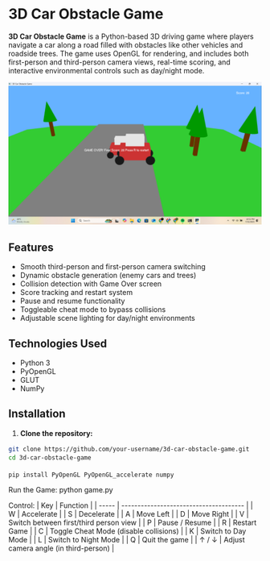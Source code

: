# 3D Car Obstacle Game

**3D Car Obstacle Game** is a Python-based 3D driving game where players navigate a car along a road filled with obstacles like other vehicles and roadside trees. The game uses OpenGL for rendering, and includes both first-person and third-person camera views, real-time scoring, and interactive environmental controls such as day/night mode.

![Game Screenshot](screenshot.png)

## Features

- Smooth third-person and first-person camera switching
- Dynamic obstacle generation (enemy cars and trees)
- Collision detection with Game Over screen
- Score tracking and restart system
- Pause and resume functionality
- Toggleable cheat mode to bypass collisions
- Adjustable scene lighting for day/night environments

## Technologies Used

- Python 3
- PyOpenGL
- GLUT
- NumPy

## Installation

1. **Clone the repository:**

```bash
git clone https://github.com/your-username/3d-car-obstacle-game.git
cd 3d-car-obstacle-game

pip install PyOpenGL PyOpenGL_accelerate numpy

```

Run the Game:
python game.py

Control:
| Key   | Function                               |
| ----- | -------------------------------------- |
| W     | Accelerate                             |
| S     | Decelerate                             |
| A     | Move Left                              |
| D     | Move Right                             |
| V     | Switch between first/third person view |
| P     | Pause / Resume                         |
| R     | Restart Game                           |
| C     | Toggle Cheat Mode (disable collisions) |
| K     | Switch to Day Mode                     |
| L     | Switch to Night Mode                   |
| Q     | Quit the game                          |
| ↑ / ↓ | Adjust camera angle (in third-person)  |


